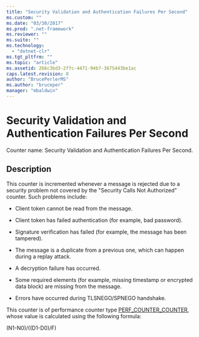```yaml
---
title: "Security Validation and Authentication Failures Per Second"
ms.custom: ""
ms.date: "03/30/2017"
ms.prod: ".net-framework"
ms.reviewer: ""
ms.suite: ""
ms.technology: 
  - "dotnet-clr"
ms.tgt_pltfrm: ""
ms.topic: "article"
ms.assetid: 266c3bd3-2ffc-4471-94b7-3675443be1ac
caps.latest.revision: 8
author: "BrucePerlerMS"
ms.author: "bruceper"
manager: "mbaldwin"
---
```

# Security Validation and Authentication Failures Per Second
Counter name: Security Validation and Authentication Failures Per Second.  
  
## Description  
 This counter is incremented whenever a message is rejected due to a security problem not covered by the "Security Calls Not Authorized" counter. Such problems include:  
  
-   Client token cannot be read from the message.  
  
-   Client token has failed authentication (for example, bad password).  
  
-   Signature verification has failed (for example, the message has been tampered).  
  
-   The message is a duplicate from a previous one, which can happen during a replay attack.  
  
-   A decryption failure has occurred.  
  
-   Some required elements (for example, missing timestamp or encrypted data block) are missing from the message.  
  
-   Errors have occurred during TLSNEGO/SPNEGO handshake.  
  
 This counter is of performance counter type [PERF_COUNTER_COUNTER](http://go.microsoft.com/fwlink/?LinkID=94649), whose value is calculated using the following formula:  
  
 (N1-N0)/((D1-D0)/F)
